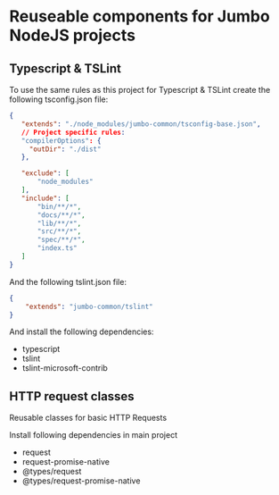 # Reuseable components for Jumbo NodeJS projects

## Typescript & TSLint

To use the same rules as this project for Typescript & TSLint create the following tsconfig.json file:
```json
{
   "extends": "./node_modules/jumbo-common/tsconfig-base.json",
   // Project specific rules:
   "compilerOptions": {
     "outDir": "./dist"
   },

   "exclude": [
       "node_modules"
   ],
   "include": [
       "bin/**/*",
       "docs/**/*",
       "lib/**/*",
       "src/**/*",
       "spec/**/*",
       "index.ts"
   ]
}
```
And the following tslint.json file:
```json
{
    "extends": "jumbo-common/tslint"
}
```

And install the following dependencies:
* typescript
* tslint
* tslint-microsoft-contrib

## HTTP request classes
Reusable classes for basic HTTP Requests

Install following dependencies in main project
* request
* request-promise-native
* @types/request
* @types/request-promise-native
